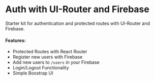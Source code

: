 # Auth with UI-Router and Firebase
Starter kit for authentication and protected routes with UI-Router and Firebase.

#### Features:
* Protected Routes with React Router
* Register new users with Firebase
* Add new users to ```/users``` in your Firebase
* Login/Logout Functionality
* Simple Boostrap UI


